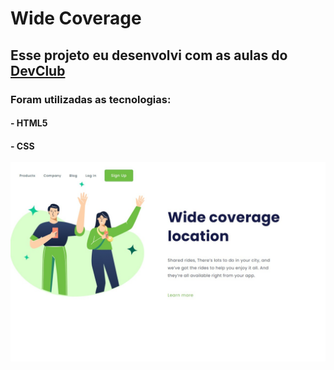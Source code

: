 <h1>Wide Coverage</h1>
<h2>Esse projeto eu desenvolvi com as aulas do <a href="https://rodolfomori.com.br/devclub">DevClub</a></h2>
<h3>Foram utilizadas as tecnologias:
<h4>- HTML5
<h4>- CSS
<br>
<br>
<img src="https://github.com/willianoliveira80/projeto-wide-coverage/blob/main/wide%20coverage.jpg?raw=true" />
